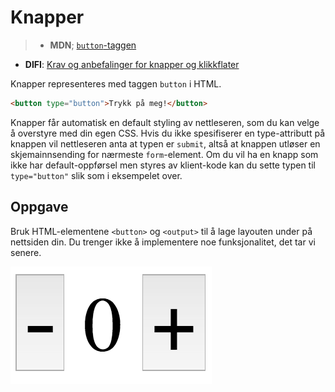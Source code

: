 # Knapper

> -   **MDN**; [`button`-taggen](https://developer.mozilla.org/en-US/docs/Web/HTML/Element/button)

-   **DIFI**: [Krav og anbefalinger for knapper og klikkflater](https://uu.difi.no/krav-og-regelverk/losningsforslag-web/klikkeflate-navigasjon)

Knapper representeres med taggen `button` i HTML.

```html
<button type="button">Trykk på meg!</button>
```

Knapper får automatisk en default styling av nettleseren, som du kan velge å overstyre med din egen CSS. Hvis du ikke spesifiserer en type-attributt på knappen vil nettleseren anta at typen er `submit`, altså at knappen utløser en skjemainnsending for nærmeste `form`-element. Om du vil ha en knapp som ikke har default-oppførsel men styres av klient-kode kan du sette typen til `type="button"` slik som i eksempelet over.

## Oppgave

Bruk HTML-elementene `<button>` og `<output>` til å lage layouten under på nettsiden din. Du trenger ikke å implementere noe funksjonalitet, det tar vi senere.

![Pluss- og minusknapper](../resources/counter.png)
